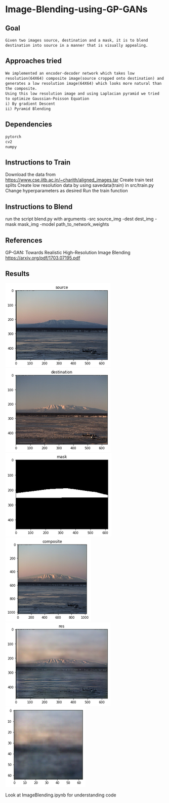 # Image-Blending-using-GP-GANs

## Goal
	Given two images source, destination and a mask, it is to blend destination into source in a manner that is visually appealing.

## Approaches tried
	We implemented an encoder-decoder network which takes low resolution(64X64) composite image(source cropped onto destination) and generates a low resolution image(64X64) which looks more natural than the composite.
	Using this low resolution image and using Laplacian pyramid we tried to optimize Gaussian-Poisson Equation
	i) By gradient Descent
	ii) Pyramid Blending


## Dependencies
	pytorch
	cv2
	numpy

## Instructions to Train
Download the data from https://www.cse.iitb.ac.in/~charith/aligned_images.tar
Create train test splits
Create low resolution data by using savedata(train) in src/train.py
Change hyperparameters as desired
Run the train function

## Instructions to Blend
run the script blend.py with arguments 
	-src source_img
	-dest dest_img
	-mask mask_img
	-model path_to_network_weights 


## References 
GP-GAN: Towards Realistic High-Resolution Image Blending https://arxiv.org/pdf/1703.07195.pdf

## Results

![Source Image](images/src.png)
![Destination Image](images/dest.png)
![Mask](images/mask.png)
![Composite](images/composite.png)
![Result from pyramid](images/pyramidresult.png)
![Output of Blenfing GAN](images/networkres.png)

Look at ImageBlending.ipynb for understanding code